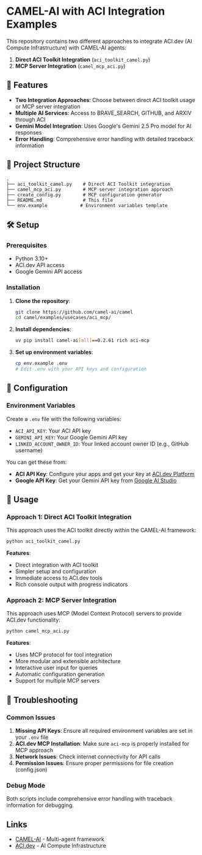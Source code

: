 <!--
Copyright 2023-2025 @ CAMEL-AI.org. All Rights Reserved.
Licensed under the Apache License, Version 2.0 (the "License");
you may not use this file except in compliance with the License.
You may obtain a copy of the License at

    http://www.apache.org/licenses/LICENSE-2.0

Unless required by applicable law or agreed to in writing, software
distributed under the License is distributed on an "AS IS" BASIS,
WITHOUT WARRANTIES OR CONDITIONS OF ANY KIND, either express or implied.
See the License for the specific language governing permissions and
limitations under the License.
-->

# CAMEL-AI with ACI Integration Examples

This repository contains two different approaches to integrate ACI.dev (AI Compute Infrastructure) with CAMEL-AI agents:

1. **Direct ACI Toolkit Integration** (`aci_toolkit_camel.py`)
2. **MCP Server Integration** (`camel_mcp_aci.py`)

## 🚀 Features

- **Two Integration Approaches**: Choose between direct ACI toolkit usage or MCP server integration
- **Multiple AI Services**: Access to BRAVE_SEARCH, GITHUB, and ARXIV through ACI
- **Gemini Model Integration**: Uses Google's Gemini 2.5 Pro model for AI responses
- **Error Handling**: Comprehensive error handling with detailed traceback information

## 📁 Project Structure

```
.
├── aci_toolkit_camel.py    # Direct ACI Toolkit integration
├── camel_mcp_aci.py        # MCP server integration approach
├── create_config.py        # MCP configuration generator
├── README.md               # This file
└── env.example            # Environment variables template
```

## 🛠️ Setup

### Prerequisites

- Python 3.10+
- ACI.dev API access
- Google Gemini API access

### Installation

1. **Clone the repository**:

   ```bash
   git clone https://github.com/camel-ai/camel
   cd camel/examples/usecases/aci_mcp/
   ```

2. **Install dependencies**:

   ```bash
   uv pip install camel-ai[all]==0.2.61 rich aci-mcp
   ```

3. **Set up environment variables**:
   ```bash
   cp env.example .env
   # Edit .env with your API keys and configuration
   ```

## 🔧 Configuration

### Environment Variables

Create a `.env` file with the following variables:

- `ACI_API_KEY`: Your ACI API key
- `GEMINI_API_KEY`: Your Google Gemini API key
- `LINKED_ACCOUNT_OWNER_ID`: Your linked account owner ID (e.g., GitHub username)

You can get these from:

- **ACI API Key**: Configure your apps and get your key at [ACI.dev Platform](https://platform.aci.dev/apps)
- **Google API Key**: Get your Gemini API key from [Google AI Studio](https://aistudio.google.com/)

## 🎯 Usage

### Approach 1: Direct ACI Toolkit Integration

This approach uses the ACI toolkit directly within the CAMEL-AI framework:

```bash
python aci_toolkit_camel.py
```

**Features**:

- Direct integration with ACI toolkit
- Simpler setup and configuration
- Immediate access to ACI.dev tools
- Rich console output with progress indicators

### Approach 2: MCP Server Integration

This approach uses MCP (Model Context Protocol) servers to provide ACI.dev functionality:

```bash
python camel_mcp_aci.py
```

**Features**:

- Uses MCP protocol for tool integration
- More modular and extensible architecture
- Interactive user input for queries
- Automatic configuration generation
- Support for multiple MCP servers

## 🔧 Troubleshooting

### Common Issues

1. **Missing API Keys**: Ensure all required environment variables are set in your `.env` file
2. **ACI.dev MCP Installation**: Make sure `aci-mcp` is properly installed for MCP approach
3. **Network Issues**: Check internet connectivity for API calls
4. **Permission Issues**: Ensure proper permissions for file creation (config.json)

### Debug Mode

Both scripts include comprehensive error handling with traceback information for debugging.

## Links

- [CAMEL-AI](https://github.com/camel-ai/camel) - Multi-agent framework
- [ACI.dev](https://github.com/aci-labs) - AI Compute Infrastructure
